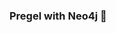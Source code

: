 ### Pregel with Neo4j 🚀



































































































































 
































































































































